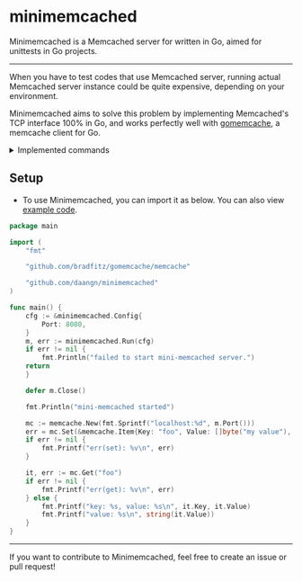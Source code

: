 # minimemcached

Minimemcached is a Memcached server for written in Go, aimed for unittests in Go projects.

---

When you have to test codes that use Memcached server, running actual Memcached server instance could be quite expensive,
depending on your environment.

Minimemcached aims to solve this problem by implementing Memcached's TCP interface 100% in Go,
and works perfectly well with [gomemcache](https://github.com/bradfitz/gomemcache), a memcache client for Go.

<details><summary>Implemented commands</summary>

<p>

- get
- gets
- cas
- set
- touch
- add
- replace
- append
- prepend
- delete
- incr
- decr
- flush_all
- version

</p>
</details>

## Setup

- To use Minimemcached, you can import it as below.
  You can also view [example code](https://github.com/daangn/minimemcached/blob/main/examples/main.go).

```go
package main

import (
    "fmt"

    "github.com/bradfitz/gomemcache/memcache"

    "github.com/daangn/minimemcached"
)

func main() {
    cfg := &minimemcached.Config{
        Port: 8080,
    }
    m, err := minimemcached.Run(cfg)
    if err != nil {
        fmt.Println("failed to start mini-memcached server.")
    return
    }

    defer m.Close()

    fmt.Println("mini-memcached started")

    mc := memcache.New(fmt.Sprintf("localhost:%d", m.Port()))
    err = mc.Set(&memcache.Item{Key: "foo", Value: []byte("my value"), Expiration: int32(60)})
    if err != nil {
        fmt.Printf("err(set): %v\n", err)
    }

    it, err := mc.Get("foo")
    if err != nil {
        fmt.Printf("err(get): %v\n", err)
	} else {
        fmt.Printf("key: %s, value: %s\n", it.Key, it.Value)
        fmt.Printf("value: %s\n", string(it.Value))
    }
}
```

---

If you want to contribute to Minimemcached, feel free to create an issue or pull request!
